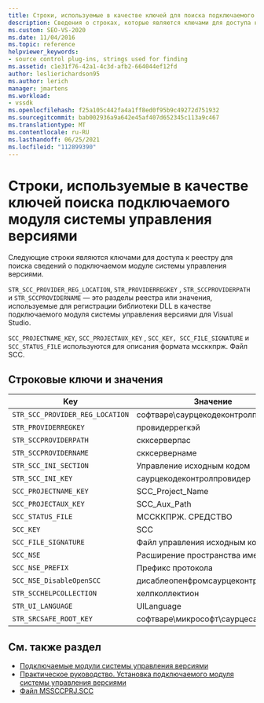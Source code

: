```yaml
---
title: Строки, используемые в качестве ключей для поиска подключаемого модуля системы управления версиями
description: Сведения о строках, которые являются ключами для доступа к реестру, чтобы найти сведения о подключаемом модуле системы управления версиями.
ms.custom: SEO-VS-2020
ms.date: 11/04/2016
ms.topic: reference
helpviewer_keywords:
- source control plug-ins, strings used for finding
ms.assetid: c1e31f76-42a1-4c3d-afb2-664044ef12fd
author: leslierichardson95
ms.author: lerich
manager: jmartens
ms.workload:
- vssdk
ms.openlocfilehash: f25a105c442fa4a1ff8ed0f95b9c49272d751932
ms.sourcegitcommit: bab002936a9a642e45af407d652345c113a9c467
ms.translationtype: MT
ms.contentlocale: ru-RU
ms.lasthandoff: 06/25/2021
ms.locfileid: "112899390"
---
```

# <a name="strings-used-as-keys-for-finding-a-source-control-plug-in"></a>Строки, используемые в качестве ключей поиска подключаемого модуля системы управления версиями
Следующие строки являются ключами для доступа к реестру для поиска сведений о подключаемом модуле системы управления версиями.

 `STR_SCC_PROVIDER_REG_LOCATION`, `STR_PROVIDERREGKEY` , `STR_SCCPROVIDERPATH` и `STR_SCCPROVIDERNAME` — это разделы реестра или значения, используемые для регистрации библиотеки DLL в качестве подключаемого модуля системы управления версиями для Visual Studio.

 `SCC_PROJECTNAME_KEY`, `SCC_PROJECTAUX_KEY` , `SCC_KEY, SCC_FILE_SIGNATURE` и `SCC_STATUS_FILE` используются для описания формата мссккпрж. Файл SCC.

## <a name="string-keys-and-values"></a>Строковые ключи и значения

|Key|Значение|
|---------|-----------|
|`STR_SCC_PROVIDER_REG_LOCATION`|софтваре\саурцекодеконтролпровидер|
|`STR_PROVIDERREGKEY`|провидеррегкэй|
|`STR_SCCPROVIDERPATH`|скксерверпас|
|`STR_SCCPROVIDERNAME`|скксервернаме|
|`STR_SCC_INI_SECTION`|Управление исходным кодом|
|`STR_SCC_INI_KEY`|саурцекодеконтролпровидер|
|`SCC_PROJECTNAME_KEY`|SCC_Project_Name|
|`SCC_PROJECTAUX_KEY`|SCC_Aux_Path|
|`SCC_STATUS_FILE`|МССККПРЖ. СРЕДСТВО|
|`SCC_KEY`|SCC|
|`SCC_FILE_SIGNATURE`|Файл управления исходным кодом|
|`SCC_NSE`|Расширение пространства имен|
|`SCC_NSE_PREFIX`|Префикс протокола|
|`SCC_NSE_DisableOpenSCC`|дисаблеопенфромсаурцеконтрол|
|`STR_SCCHELPCOLLECTION`|хелпколлектион|
|`STR_UI_LANGUAGE`|UILanguage|
|`STR_SRCSAFE_ROOT_KEY`|софтваре\микрософт\саурцесафе|

## <a name="see-also"></a>См. также раздел
- [Подключаемые модули системы управления версиями](../extensibility/source-control-plug-ins.md)
- [Практическое руководство. Установка подключаемого модуля системы управления версиями](../extensibility/internals/how-to-install-a-source-control-plug-in.md)
- [Файл MSSCCPRJ.SCC](../extensibility/mssccprj-scc-file.md)
